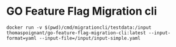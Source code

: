 # GO Feature Flag Migration cli

```shell
docker run -v $(pwd)/cmd/migrationcli/testdata:/input thomaspoignant/go-feature-flag-migration-cli:latest --input-format=yaml --input-file=/input/input-simple.yaml
```
